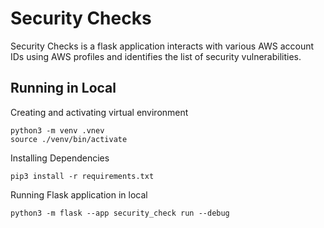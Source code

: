 # Security Checks

Security Checks is a flask application interacts with various AWS account IDs using AWS profiles and identifies the list of security vulnerabilities.

## Running in Local

Creating and activating virtual environment
``` shell
python3 -m venv .vnev
source ./venv/bin/activate
```

Installing Dependencies

```aiignore
pip3 install -r requirements.txt
```

Running Flask application in local

```aiignore
python3 -m flask --app security_check run --debug
```